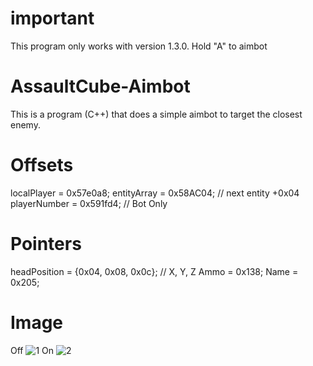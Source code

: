 # important
This program only works with version 1.3.0.
Hold "A" to aimbot

# AssaultCube-Aimbot
This is a program (C++) that does a simple aimbot to target the closest enemy.

# Offsets
localPlayer = 0x57e0a8;
entityArray = 0x58AC04; // next entity +0x04
playerNumber = 0x591fd4; // Bot Only

# Pointers
headPosition = {0x04, 0x08, 0x0c}; // X, Y, Z
Ammo = 0x138;
Name = 0x205;

# Image
Off
![1](https://github.com/Redson-Eric/AssaultCube-Aimbot/assets/171904574/da21f52c-a3f0-4ce2-ab85-26376aab1dce)
On
![2](https://github.com/Redson-Eric/AssaultCube-Aimbot/assets/171904574/f709b82c-2c5d-450c-b366-30bb5ed1b347)

